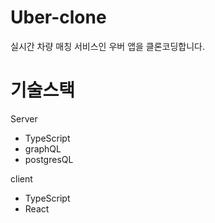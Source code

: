 # Uber-clone

실시간 차량 매칭 서비스인 우버 앱을 클론코딩합니다.

# 기술스택

Server

- TypeScript
- graphQL
- postgresQL

client

- TypeScript
- React
